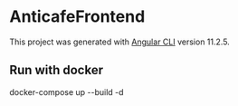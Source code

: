 # AnticafeFrontend

This project was generated with [Angular CLI](https://github.com/angular/angular-cli) version 11.2.5.

## Run with docker

docker-compose up --build -d
